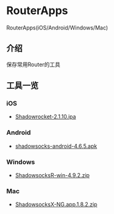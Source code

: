 # RouterApps
RouterApps(iOS/Android/Windows/Mac)


## 介绍
保存常用Router的工具

## 工具一览

### iOS

- [Shadowrocket-2.1.10.ipa](https://raw.githubusercontent.com/djzhao627/RouterApps/master/iOS/Shadowrocket-2.1.10.ipa)

### Android

- [shadowsocks-android-4.6.5.apk](https://raw.githubusercontent.com/djzhao627/RouterApps/master/Android/shadowsocks-android-4.6.5.apk)

### Windows

- [ShadowsocksR-win-4.9.2.zip](https://raw.githubusercontent.com/djzhao627/RouterApps/master/Windows/ShadowsocksR-win-4.9.2.zip)

### Mac

- [ShadowsocksX-NG.app.1.8.2.zip](https://raw.githubusercontent.com/djzhao627/RouterApps/master/Mac/ShadowsocksX-NG.app.1.8.2.zip)


